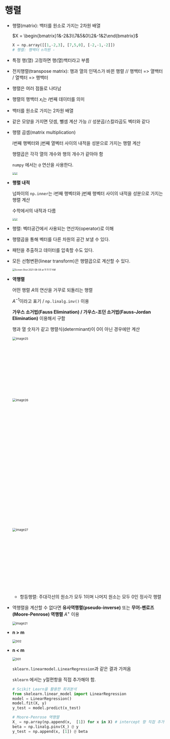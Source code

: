 # 행렬

- 행렬(matrix): 백터를 원소로 가지는 2차원 배열

  $X = \begin{bmatrix}1&-2&3\\7&5&0\\2&-1&2\end{bmatrix}$​

  ```python
  X = np.array([[1,-2,3], [7,5,0], [-2,-1,-2]])
  # 행렬: 행백터 n차원 -
  ```

- 특정 행(열) 고정하면 행(열)백터라고 부름

- 전치행렬(transpose matrix): 행과 열의 인덱스가 바뀐 행렬 // 행백터 => 열백터 / 열백터 => 행백터

- 행렬은 여러 점들로 나타남

- 행렬의 행백터 $x_i$는 $i$번째 데이터를 의미

- 백터를 원소로 가지는 2차원 배열

- 같은 모양을 가지면 덧셈, 뺄셈 계산 가능 // 성분곱/스칼라곱도 벡터와 같다

- 행렬 곱셈(matrix multiplication)

  i번째 행벡터와 j번째 열벡터 사이의 내적을 성분으로 가지는 행렬 계산

  행렬곱은 각각 열의 개수와 행의 개수가 같아야 함

  `numpy` 에서는 `@` 연산을 사용한다.

  

  <img src="https://user-images.githubusercontent.com/60209937/128111203-82b3d72a-3a60-47b9-8cc4-37ac23a8a7db.png" style="zoom: 50%;" /><img src="https://user-images.githubusercontent.com/60209937/128111207-1d90a10d-6cc1-4f43-b3ca-102c0d0b9831.png"  style="zoom: 50%;" />

- **행렬 내적**

  넘파이의 `np.inner`는 i번째 행벡터와 j번째 행벡터 사이의 내적을 성분으로 가지는 행렬 계산

  수학에서의 내적과 다름

  <img src="https://user-images.githubusercontent.com/60209937/128111209-2cfe0deb-cfd8-47b3-b284-a9509ebfaf66.png"  style="zoom:50%;" /><img src="https://user-images.githubusercontent.com/60209937/128111211-e30ebda2-3617-4f28-8591-19da26f69d53.png"  style="zoom: 50%;" />

- 행렬: 벡터공간에서 사용되는 연산자(operator)로 이해

- 행렬곱을 통해 벡터를 다른 차원의 공간 보낼 수 있다.

- 패턴을 추출하고 데이터를 압축할 수도 있다.

- 모든 선형변환(linear transform)은 행렬곱으로 계산할 수 있다.

  <img src="https://user-images.githubusercontent.com/60209937/128111213-b186b0e5-c246-4abd-af44-05718ea752ba.png" alt="Screen Shot 2021-08-04 at 11 11 17 AM" style="zoom: 50%;" />

- **역행렬**

  어떤 행렬 $A$​​의 연산을 거꾸로 되돌리는 행렬

  $A^{-1}$​​이라고 표기 / `np.linalg.inv()` 이용

  **가우스 소거법(Fauss Elimination) / 가우스-조던 소거법(Fauss-Jordan Elimination)** 이용해서 구함

  행과 열 숫자가 같고 행렬식(determinant)이 0이 아닌 경우에만 계산

  <img width="288" alt="image25" src="https://user-images.githubusercontent.com/60209937/128105980-c8a18e56-b135-43bd-a6c2-5c4fecd81336.png" style="zoom:67%;" >

  <img width="608" alt="image26" src="https://user-images.githubusercontent.com/60209937/128105983-6278d864-89c3-40e5-8d3b-6522487b012e.png" style="zoom:67%;" >

  <img width="307" alt="image27" src="https://user-images.githubusercontent.com/60209937/128105985-0165047e-91f5-4a73-b4ba-483ae57245f4.png" style="zoom:67%;" >

  - 항등행렬: 주대각선의 원소가 모두 1이며 나머지 원소는 모두 0인 정사각 행렬

- 역행렬을 계산할 수 없다면 **유사역행렬(pseudo-inverse)** 또는 **무어-펜로즈(Moore-Penrose) 역행렬** $A^+$​ 이용

  <img src="https://user-images.githubusercontent.com/60209937/128105978-135d732b-01c0-414c-a2b2-f453cc5c8650.png" alt="image21" style="zoom: 67%;" />

- **n > m**

  <img src="https://user-images.githubusercontent.com/60209937/128105968-ac4504c6-b43e-4632-9db8-345ea0aeb9e7.png" alt="002" style="zoom: 67%;" />

- **n < m**

  <img src="https://user-images.githubusercontent.com/60209937/128105962-afdcbd39-da74-451f-9f0a-1fe260713a4d.png" alt="001" style="zoom: 67%;" />

  `sklearn.linearmodel.LinearRegression`과 같은 결과 가져옴

  `sklearn` 에서는 y절편항을 직접 추가해야 함.

  ```python
  # Scikit Learn을 활용한 회귀분석
  from skelearn.linear_model import LinearRegression
  model = LinearRegression()
  model.fit(X, y)
  y_test = model.predict(x_test)
  
  # Moore-Penrose 역행렬
  X_ = np.array(np.append(x,  [1]) for x in X) # intercept 항 직접 추가 필요
  beta = np.linalg.pinv(X_) @ y
  y_test = np.append(x, [1]) @ beta
  ```

